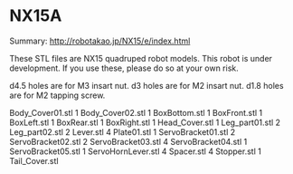 # NX15A
Summary:
http://robotakao.jp/NX15/e/index.html

These STL files are NX15 quadruped robot models.
This robot is under development. If you use these, please do so at your own risk.

d4.5 holes are for M3 insart nut.
d3 holes are for M2 insart nut.
d1.8 holes are for M2 tapping screw.

Body_Cover01.stl 1
Body_Cover02.stl 1
BoxBottom.stl 1
BoxFront.stl 1
BoxLeft.stl 1
BoxRear.stl 1
BoxRight.stl 1
Head_Cover.stl 1
Leg_part01.stl 2
Leg_part02.stl 2
Lever.stl 4
Plate01.stl 1
ServoBracket01.stl 2
ServoBracket02.stl 2
ServoBracket03.stl 4
ServoBracket04.stl 1
ServoBracket05.stl 1
ServoHornLever.stl 4
Spacer.stl 4
Stopper.stl 1
Tail_Cover.stl
